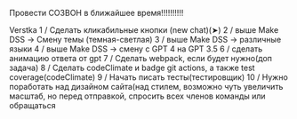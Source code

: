 Провести СОЗВОН в ближайшее время!!!!!!!!!!

Verstka
1 / Сделать кликабильные кнопки (new chat)(➤)
2 / выше Make DSS -> Смену темы (темная-светлая)
3 / выше Make DSS -> различные языки
4 / выше Make DSS -> смену с GPT 4 на GPT 3.5
6 / сделать анимацию ответа от gpt
7 / Сделать webpack, если будет нужно(доп задача)
8 / Сделать codeClimate и badge git actions, а также test coverage(codeClimate)
9 / Начать писать тесты(тестировщик)
10 / Нужно поработать над дизайном сайта(над стилем, возможно чуть увеличить масштаб, но перед отправкой, спросить всех членов команды или обращаться 
